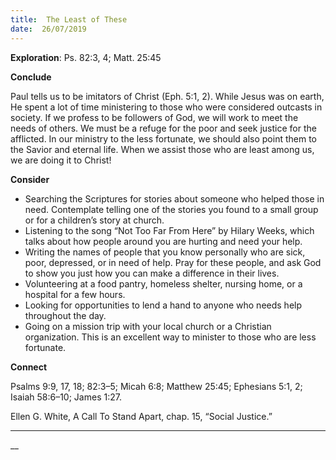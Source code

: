 ```yaml
---
title:  The Least of These
date:  26/07/2019
---
```


**Exploration**: Ps. 82:3, 4; Matt. 25:45

**Conclude**

Paul tells us to be imitators of Christ (Eph. 5:1, 2). While Jesus was on earth, He spent a lot of time ministering to those who were considered outcasts in society. If we profess to be followers of God, we will work to meet the needs of others. We must be a refuge for the poor and seek justice for the afflicted. In our ministry to the less fortunate, we should also point them to the Savior and eternal life. When we assist those who are least among us, we are doing it to Christ!

**Consider**

- Searching the Scriptures for stories about someone who helped those in need. Contemplate telling one of the stories you found to a small group or for a children’s story at church.
- Listening to the song “Not Too Far From Here” by Hilary Weeks, which talks about how people around you are hurting and need your help.
- Writing the names of people that you know personally who are sick, poor, depressed, or in need of help. Pray for these people, and ask God to show you just how you can make a difference in their lives.
- Volunteering at a food pantry, homeless shelter, nursing home, or a hospital for a few hours.
- Looking for opportunities to lend a hand to anyone who needs help throughout the day.
- Going on a mission trip with your local church or a Christian organization. This is an excellent way to minister to those who are less fortunate.


**Connect**

Psalms 9:9, 17, 18; 82:3–5; Micah 6:8; Matthew 25:45; Ephesians 5:1, 2; Isaiah 58:6–10; James 1:27.

Ellen G. White, A Call To Stand Apart, chap. 15, “Social Justice.”

---

__